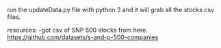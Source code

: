run the updateData.py file with python 3 and it will grab all the stocks csv files.

resources:
	-got csv of SNP 500 stocks from here. https://github.com/datasets/s-and-p-500-companies